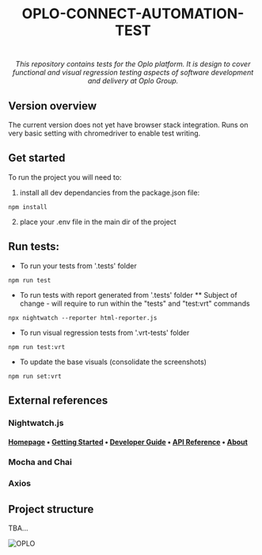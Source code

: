 #  <p align="center"><strong><b> OPLO-CONNECT-AUTOMATION-TEST</b></strong></p>

<p align="center">
  <img src="https://i.giphy.com/media/gw3IWyGkC0rsazTi/giphy.webp" onerror="this.onerror=null;this.src='https://i.giphy.com/gw3IWyGkC0rsazTi.gif';" alt="">
</p>

<p align="center"><i>This repository contains tests for the Oplo platform. It is design to cover functional and visual regression testing aspects of software development and delivery at Oplo Group. </i></p>

## Version overview

The current version does not yet have browser stack integration. Runs on very basic setting with chromedriver to enable test writing.

## Get started

To run the project you will need to:

1. install all dev dependancies from the package.json file:
```
npm install
```

2. place your .env file in the main dir of the project

## Run tests:
* To run your tests from '.tests' folder
```
npm run test 
```

* To run tests with report generated from '.tests' folder
** Subject of change - will require to run within the "tests" and "test:vrt" commands
```
npx nightwatch --reporter html-reporter.js 
```

* To run visual regression tests from '.vrt-tests' folder
```
npm run test:vrt
```

* To update the base visuals (consolidate the screenshots)
```
npm run set:vrt
```

## External references 
### Nightwatch.js
#### [Homepage](https://nightwatchjs.org) &bullet; [Getting Started](https://nightwatchjs.org/gettingstarted) &bullet; [Developer Guide](https://nightwatchjs.org/guide) &bullet; [API Reference](https://nightwatchjs.org/api) &bullet; [About](https://nightwatchjs.org/about)

### Mocha and Chai

### Axios


## Project structure
TBA...

![OPLO](https://www.cognizantsoftvision.com/wp-content/uploads/2017/10/05233246/AAEAAQAAAAAAAA0-AAAAJGIwM2QxZTk3LTRmMTItNDU0Ny1hMTYzLWVmY2Q3NzhlYWU0Ng.png "OPLO" )




